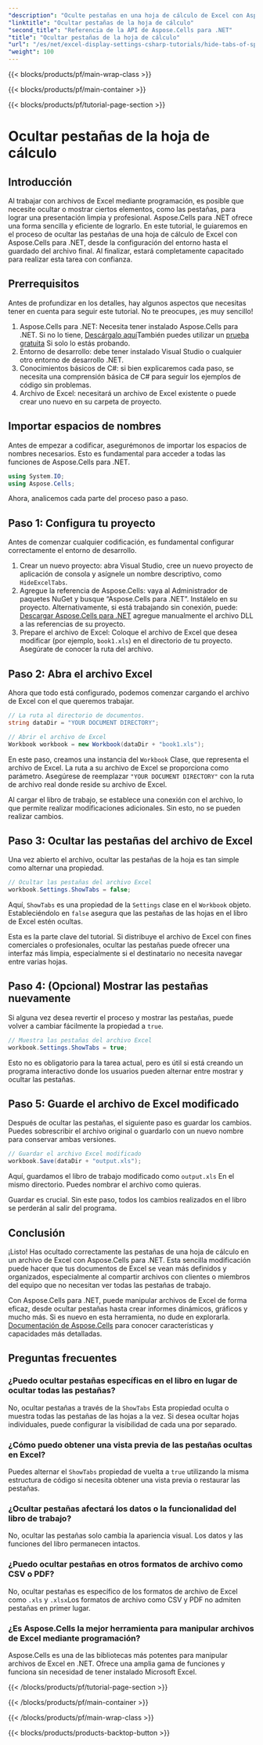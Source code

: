 ```yaml
---
"description": "Oculte pestañas en una hoja de cálculo de Excel con Aspose.Cells para .NET. Aprenda a ocultar y mostrar pestañas de hojas mediante programación en tan solo unos sencillos pasos."
"linktitle": "Ocultar pestañas de la hoja de cálculo"
"second_title": "Referencia de la API de Aspose.Cells para .NET"
"title": "Ocultar pestañas de la hoja de cálculo"
"url": "/es/net/excel-display-settings-csharp-tutorials/hide-tabs-of-spreadsheet/"
"weight": 100
---
```


{{< blocks/products/pf/main-wrap-class >}}

{{< blocks/products/pf/main-container >}}

{{< blocks/products/pf/tutorial-page-section >}}

# Ocultar pestañas de la hoja de cálculo

## Introducción

Al trabajar con archivos de Excel mediante programación, es posible que necesite ocultar o mostrar ciertos elementos, como las pestañas, para lograr una presentación limpia y profesional. Aspose.Cells para .NET ofrece una forma sencilla y eficiente de lograrlo. En este tutorial, le guiaremos en el proceso de ocultar las pestañas de una hoja de cálculo de Excel con Aspose.Cells para .NET, desde la configuración del entorno hasta el guardado del archivo final. Al finalizar, estará completamente capacitado para realizar esta tarea con confianza.

## Prerrequisitos

Antes de profundizar en los detalles, hay algunos aspectos que necesitas tener en cuenta para seguir este tutorial. No te preocupes, ¡es muy sencillo!

1. Aspose.Cells para .NET: Necesita tener instalado Aspose.Cells para .NET. Si no lo tiene, [Descárgalo aquí](https://releases.aspose.com/cells/net/)También puedes utilizar un [prueba gratuita](https://releases.aspose.com/) Si solo lo estás probando.
2. Entorno de desarrollo: debe tener instalado Visual Studio o cualquier otro entorno de desarrollo .NET.
3. Conocimientos básicos de C#: si bien explicaremos cada paso, se necesita una comprensión básica de C# para seguir los ejemplos de código sin problemas.
4. Archivo de Excel: necesitará un archivo de Excel existente o puede crear uno nuevo en su carpeta de proyecto.

## Importar espacios de nombres

Antes de empezar a codificar, asegurémonos de importar los espacios de nombres necesarios. Esto es fundamental para acceder a todas las funciones de Aspose.Cells para .NET.

```csharp
using System.IO;
using Aspose.Cells;
```

Ahora, analicemos cada parte del proceso paso a paso.

## Paso 1: Configura tu proyecto

Antes de comenzar cualquier codificación, es fundamental configurar correctamente el entorno de desarrollo.

1. Crear un nuevo proyecto: abra Visual Studio, cree un nuevo proyecto de aplicación de consola y asígnele un nombre descriptivo, como `HideExcelTabs`.
2. Agregue la referencia de Aspose.Cells: vaya al Administrador de paquetes NuGet y busque “Aspose.Cells para .NET”. Instálelo en su proyecto.
Alternativamente, si está trabajando sin conexión, puede: [Descargar Aspose.Cells para .NET](https://releases.aspose.com/cells/net/) agregue manualmente el archivo DLL a las referencias de su proyecto.
3. Prepare el archivo de Excel: Coloque el archivo de Excel que desea modificar (por ejemplo, `book1.xls`) en el directorio de tu proyecto. Asegúrate de conocer la ruta del archivo.

## Paso 2: Abra el archivo Excel

Ahora que todo está configurado, podemos comenzar cargando el archivo de Excel con el que queremos trabajar.

```csharp
// La ruta al directorio de documentos.
string dataDir = "YOUR DOCUMENT DIRECTORY";

// Abrir el archivo de Excel
Workbook workbook = new Workbook(dataDir + "book1.xls");
```

En este paso, creamos una instancia del `Workbook` Clase, que representa el archivo de Excel. La ruta a su archivo de Excel se proporciona como parámetro. Asegúrese de reemplazar `"YOUR DOCUMENT DIRECTORY"` con la ruta de archivo real donde reside su archivo de Excel.

Al cargar el libro de trabajo, se establece una conexión con el archivo, lo que permite realizar modificaciones adicionales. Sin esto, no se pueden realizar cambios.

## Paso 3: Ocultar las pestañas del archivo de Excel

Una vez abierto el archivo, ocultar las pestañas de la hoja es tan simple como alternar una propiedad.

```csharp
// Ocultar las pestañas del archivo Excel
workbook.Settings.ShowTabs = false;
```

Aquí, `ShowTabs` es una propiedad de la `Settings` clase en el `Workbook` objeto. Estableciéndolo en `false` asegura que las pestañas de las hojas en el libro de Excel estén ocultas.

Esta es la parte clave del tutorial. Si distribuye el archivo de Excel con fines comerciales o profesionales, ocultar las pestañas puede ofrecer una interfaz más limpia, especialmente si el destinatario no necesita navegar entre varias hojas.

## Paso 4: (Opcional) Mostrar las pestañas nuevamente

Si alguna vez desea revertir el proceso y mostrar las pestañas, puede volver a cambiar fácilmente la propiedad a `true`.

```csharp
// Muestra las pestañas del archivo Excel
workbook.Settings.ShowTabs = true;
```

Esto no es obligatorio para la tarea actual, pero es útil si está creando un programa interactivo donde los usuarios pueden alternar entre mostrar y ocultar las pestañas.

## Paso 5: Guarde el archivo de Excel modificado

Después de ocultar las pestañas, el siguiente paso es guardar los cambios. Puedes sobrescribir el archivo original o guardarlo con un nuevo nombre para conservar ambas versiones.

```csharp
// Guardar el archivo Excel modificado
workbook.Save(dataDir + "output.xls");
```

Aquí, guardamos el libro de trabajo modificado como `output.xls` En el mismo directorio. Puedes nombrar el archivo como quieras.

Guardar es crucial. Sin este paso, todos los cambios realizados en el libro se perderán al salir del programa.

## Conclusión

¡Listo! Has ocultado correctamente las pestañas de una hoja de cálculo en un archivo de Excel con Aspose.Cells para .NET. Esta sencilla modificación puede hacer que tus documentos de Excel se vean más definidos y organizados, especialmente al compartir archivos con clientes o miembros del equipo que no necesitan ver todas las pestañas de trabajo.

Con Aspose.Cells para .NET, puede manipular archivos de Excel de forma eficaz, desde ocultar pestañas hasta crear informes dinámicos, gráficos y mucho más. Si es nuevo en esta herramienta, no dude en explorarla. [Documentación de Aspose.Cells](https://reference.aspose.com/cells/net/) para conocer características y capacidades más detalladas.

## Preguntas frecuentes

### ¿Puedo ocultar pestañas específicas en el libro en lugar de ocultar todas las pestañas?  
No, ocultar pestañas a través de la `ShowTabs` Esta propiedad oculta o muestra todas las pestañas de las hojas a la vez. Si desea ocultar hojas individuales, puede configurar la visibilidad de cada una por separado.

### ¿Cómo puedo obtener una vista previa de las pestañas ocultas en Excel?  
Puedes alternar el `ShowTabs` propiedad de vuelta a `true` utilizando la misma estructura de código si necesita obtener una vista previa o restaurar las pestañas.

### ¿Ocultar pestañas afectará los datos o la funcionalidad del libro de trabajo?  
No, ocultar las pestañas solo cambia la apariencia visual. Los datos y las funciones del libro permanecen intactos.

### ¿Puedo ocultar pestañas en otros formatos de archivo como CSV o PDF?  
No, ocultar pestañas es específico de los formatos de archivo de Excel como `.xls` y `.xlsx`Los formatos de archivo como CSV y PDF no admiten pestañas en primer lugar.

### ¿Es Aspose.Cells la mejor herramienta para manipular archivos de Excel mediante programación?  
Aspose.Cells es una de las bibliotecas más potentes para manipular archivos de Excel en .NET. Ofrece una amplia gama de funciones y funciona sin necesidad de tener instalado Microsoft Excel.

{{< /blocks/products/pf/tutorial-page-section >}}

{{< /blocks/products/pf/main-container >}}

{{< /blocks/products/pf/main-wrap-class >}}

{{< blocks/products/products-backtop-button >}}